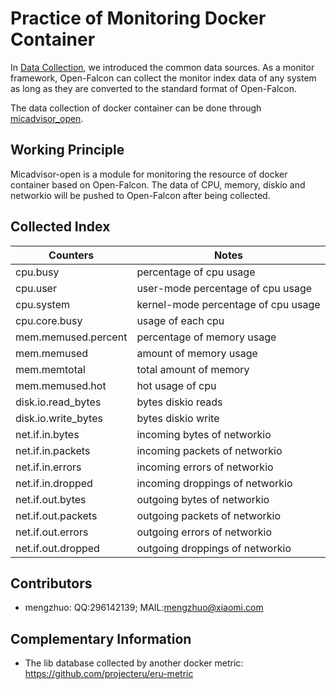<!-- toc -->


# Practice of Monitoring Docker Container

In [Data Collection](../philosophy/data-collect.md), we introduced the common data sources. As a monitor framework, Open-Falcon can collect the monitor index data of any system as long as they are converted to the standard format of Open-Falcon.

The data collection of docker container can be done through [micadvisor_open](https://github.com/open-falcon/micadvisor_open).

## Working Principle

Micadvisor-open is a module for monitoring the resource of docker container based on Open-Falcon. The data of CPU, memory, diskio and networkio will be pushed to Open-Falcon after being collected.

## Collected Index

| Counters | Notes|
|-----|------|
|cpu.busy|percentage of cpu usage|
|cpu.user|user-mode percentage of cpu usage|
|cpu.system|kernel-mode percentage of cpu usage|
|cpu.core.busy|usage of each cpu|
|mem.memused.percent|percentage of memory usage|
|mem.memused|amount of memory usage|
|mem.memtotal|total amount of memory|
|mem.memused.hot|hot usage of cpu|
|disk.io.read_bytes|bytes diskio reads|
|disk.io.write_bytes|bytes diskio write|
|net.if.in.bytes|incoming bytes of networkio|
|net.if.in.packets|incoming packets of networkio|
|net.if.in.errors|incoming errors of networkio|
|net.if.in.dropped|incoming droppings of networkio|
|net.if.out.bytes|outgoing bytes of networkio|
|net.if.out.packets|outgoing packets of networkio|
|net.if.out.errors|outgoing errors of networkio|
|net.if.out.dropped|outgoing droppings of networkio|

## Contributors
- mengzhuo: QQ:296142139; MAIL:mengzhuo@xiaomi.com 

## Complementary Information
- The lib database collected by another docker metric: https://github.com/projecteru/eru-metric


